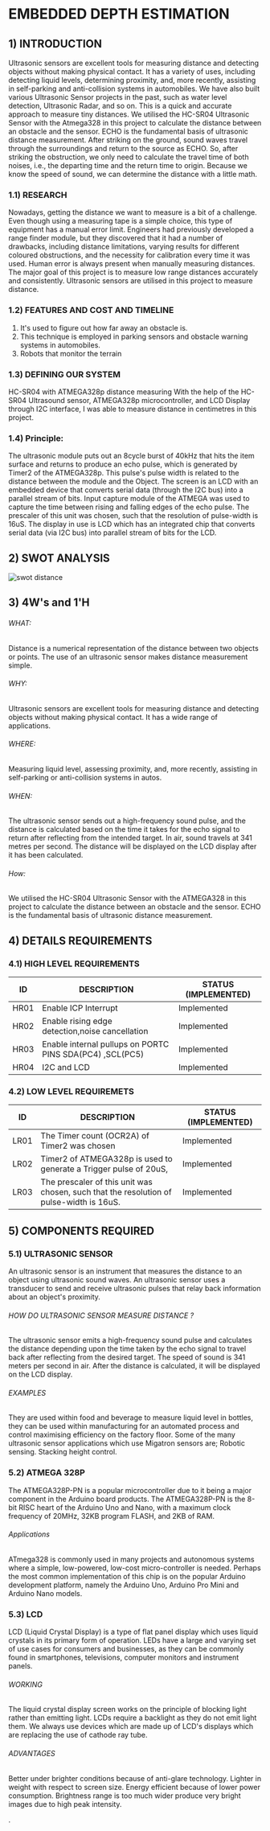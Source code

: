 # EMBEDDED DEPTH ESTIMATION
## 1) INTRODUCTION
 Ultrasonic sensors are excellent tools for measuring distance and detecting objects without making physical contact. 
 It has a variety of uses, including detecting liquid levels, determining proximity, and, more recently, assisting
 in self-parking and anti-collision systems in automobiles. We have also built various Ultrasonic Sensor projects in the past,
 such as water level detection, Ultrasonic Radar, and so on. This is a quick and accurate approach to measure tiny distances. 
 We utilised the HC-SR04 Ultrasonic Sensor with the Atmega328 in this project to calculate the distance between an obstacle and the sensor.
 ECHO is the fundamental basis of ultrasonic distance measurement. After striking on the ground, sound waves travel through the surroundings
 and return to the source as ECHO. So, after striking the obstruction, we only need to calculate the travel time of both noises, 
 i.e., the departing time and the return time to origin. Because we know the speed of sound, we can determine the distance with a little math.
           
 ### 1.1) RESEARCH
 Nowadays, getting the distance we want to measure is a bit of a challenge. Even though using a measuring tape is a simple choice,
 this type of equipment has a manual error limit. Engineers had previously developed a range finder module, but they discovered that it had a 
 number of drawbacks, including distance limitations, varying results for different coloured obstructions, and the necessity for calibration every time it
 was used. Human error is always present when manually measuring distances. The major goal of this project is to measure low range distances accurately 
 and consistently. Ultrasonic sensors are utilised in this project to measure distance.
           
 ### 1.2) FEATURES AND COST AND TIMELINE
 1) It's used to figure out how far away an obstacle is.
 2) This technique is employed in parking sensors and obstacle warning systems in automobiles.
 3) Robots that monitor the terrain 
           
 ### 1.3) DEFINING OUR SYSTEM 
 HC-SR04 with ATMEGA328p distance measuring With the help of the HC-SR04 Ultrasound sensor, ATMEGA328p microcontroller,
 and LCD Display through I2C interface, I was able to measure distance in centimetres in this project.
 ### 1.4) Principle:
 The ultrasonic module puts out an 8cycle burst of 40kHz that hits the item surface and returns to produce an echo pulse,
 which is generated by Timer2 of the ATMEGA328p. This pulse's pulse width is related to the distance between the module and the Object.
 The screen is an LCD with an embedded device that converts serial data (through the I2C bus) into a parallel stream of bits.
 Input capture module of the ATMEGA was used to capture the time between rising and falling edges of the echo pulse. 
 The prescaler of this unit was chosen, such that the resolution of pulse-width is 16uS.
 The display in use is LCD which has an integrated chip that converts serial data (via I2C bus) into parallel stream of bits for the LCD.
           
 ## 2) SWOT ANALYSIS 
 ![swot distance](https://user-images.githubusercontent.com/98832333/155760335-85be454a-0dd7-45bb-890e-c01a3be31e45.JPG)

 ## 3) 4W's and 1'H
 ###### WHAT:
 Distance is a numerical representation of the distance between two objects or points.
 The use of an ultrasonic sensor makes distance measurement simple.
 ###### WHY:
 Ultrasonic sensors are excellent tools for measuring distance and detecting objects without making physical contact. 
 It has a wide range of applications.
 ###### WHERE:
 Measuring liquid level, assessing proximity, and, more recently, assisting in self-parking or anti-collision systems in autos.
 ###### WHEN: 
 The ultrasonic sensor sends out a high-frequency sound pulse, and the distance is calculated based on the time it takes for the echo
 signal to return after reflecting from the intended target. In air, sound travels at 341 metres per second. 
 The distance will be displayed on the LCD display after it has been calculated.
 ###### How:
 We utilised the HC-SR04 Ultrasonic Sensor with the ATMEGA328 in this project to calculate the distance between an obstacle and the sensor.
 ECHO is the fundamental basis of ultrasonic distance measurement.
          
 ## 4) DETAILS REQUIREMENTS
 ### 4.1) HIGH LEVEL REQUIREMENTS 
 | ID | DESCRIPTION | STATUS (IMPLEMENTED) | 
 | -- | ----------- | ---------------------|
 | HR01 | Enable ICP Interrupt | Implemented |
 | HR02 | Enable rising edge detection,noise cancellation | Implemented |
 | HR03 | Enable internal pullups on PORTC PINS SDA(PC4) ,SCL(PC5) | Implemented |
 | HR04 | I2C and LCD | Implemented |.
  ### 4.2) LOW LEVEL REQUIREMETS 
 | ID | DESCRIPTION | STATUS (IMPLEMENTED) |
 | -- | ----------- | ---------------------|
 | LR01 | The Timer count (OCR2A) of Timer2 was chosen | Implemented |
 | LR02 | Timer2 of ATMEGA328p is used to generate a Trigger pulse of 20uS, | Implemented | 
 | LR03 | The prescaler of this unit was chosen, such that the resolution of pulse-width is 16uS. | Implemented |
 ## 5) COMPONENTS REQUIRED
 ### 5.1) ULTRASONIC SENSOR
 An ultrasonic sensor is an instrument that measures the distance to an object using ultrasonic sound waves. An ultrasonic sensor uses a transducer to send and receive ultrasonic pulses that relay back information about an object's proximity.
 ###### HOW DO ULTRASONIC SENSOR MEASURE DISTANCE ?
 The ultrasonic sensor emits a high-frequency sound pulse and calculates the distance depending upon the time taken by the echo signal to travel back after reflecting from the desired target. The speed of sound is 341 meters per second in air. After the distance is calculated, it will be displayed on the LCD display.
 ###### EXAMPLES
 They are used within food and beverage to measure liquid level in bottles, they can be used within manufacturing for an automated process and control maximising efficiency on the factory floor. Some of the many ultrasonic sensor applications which use Migatron sensors are; Robotic sensing. Stacking height control.
 ### 5.2) ATMEGA 328P
 The ATMEGA328P-PN is a popular microcontroller due to it being a major component in the Arduino board products. The ATMEGA328P-PN is the 8-bit RISC heart of the Arduino Uno and Nano, with a maximum clock frequency of 20MHz, 32KB program FLASH, and 2KB of RAM.
 ###### Applications 
 ATmega328 is commonly used in many projects and autonomous systems where a simple, low-powered, low-cost micro-controller is needed. Perhaps the most common implementation of this chip is on the popular Arduino development platform, namely the Arduino Uno, Arduino Pro Mini and Arduino Nano models.
 ### 5.3) LCD
 LCD (Liquid Crystal Display) is a type of flat panel display which uses liquid crystals in its primary form of operation. LEDs have a large and varying set of use cases for consumers and businesses, as they can be commonly found in smartphones, televisions, computer monitors and instrument panels.
 ###### WORKING
 The liquid crystal display screen works on the principle of blocking light rather than emitting light. LCDs require a backlight as they do not emit light them. We always use devices which are made up of LCD's displays which are replacing the use of cathode ray tube.
 ###### ADVANTAGES
 Better under brighter conditions because of anti-glare technology. Lighter in weight with respect to screen size. Energy efficient because of lower power consumption. Brightness range is too much wider produce very bright images due to high peak intensity.
          
.
